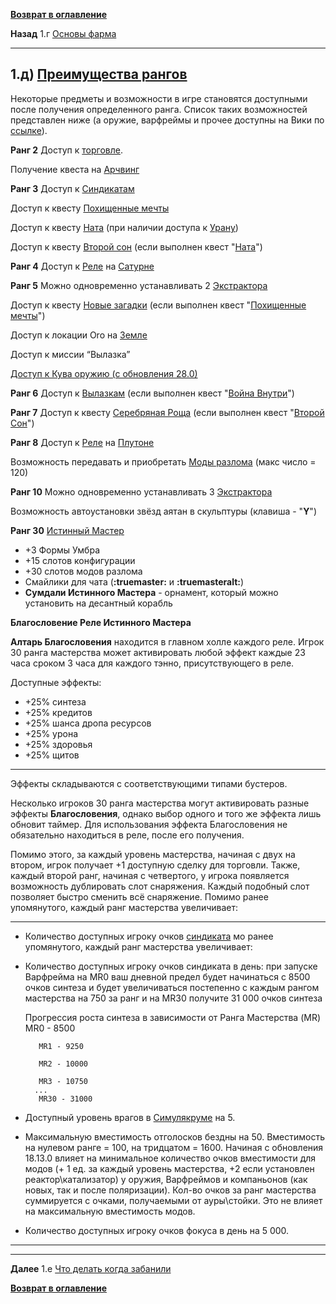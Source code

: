 **[Возврат в оглавление](index.md)**

**Назад** 1.г [Основы фарма](01_сd.md)
***


## 1.д) [Преимущества рангов](https://warframe.fandom.com/ru/wiki/%D0%A0%D0%B0%D0%BD%D0%B3_%D0%9C%D0%B0%D1%81%D1%82%D0%B5%D1%80%D1%81%D1%82%D0%B2%D0%B0)

Некоторые предметы и возможности в игре становятся доступными после получения определенного ранга. Список таких возможностей представлен ниже (а оружие, варфреймы и прочее доступны на Вики по [ссылке](https://warframe.fandom.com/ru/wiki/%D0%A0%D0%B0%D0%BD%D0%B3_%D0%9C%D0%B0%D1%81%D1%82%D0%B5%D1%80%D1%81%D1%82%D0%B2%D0%B0)).

**Ранг 2** Доступ к [торговле](https://warframe.fandom.com/ru/wiki/%D0%A2%D0%BE%D1%80%D0%B3%D0%BE%D0%B2%D0%BB%D1%8F).

  Получение квеста на [Арчвинг](https://warframe.fandom.com/ru/wiki/%D0%90%D1%80%D1%87%D0%B2%D0%B8%D0%BD%D0%B3)

**Ранг 3** Доступ к [Синдикатам](https://warframe.fandom.com/ru/wiki/%D0%A1%D0%B8%D0%BD%D0%B4%D0%B8%D0%BA%D0%B0%D1%82%D1%8B)	

  Доступ к квесту [Похищенные мечты](https://warframe.fandom.com/ru/wiki/%D0%9F%D0%BE%D1%85%D0%B8%D1%89%D0%B5%D0%BD%D0%BD%D1%8B%D0%B5_%D0%BC%D0%B5%D1%87%D1%82%D1%8B)	

  Доступ к квесту [Ната](https://warframe.fandom.com/ru/wiki/%D0%9D%D0%B0%D1%82%D0%B0) (при наличии доступа к [Урану](https://warframe.fandom.com/ru/wiki/%D0%A3%D1%80%D0%B0%D0%BD))	

  Доступ к квесту [Второй сон](https://warframe.fandom.com/ru/wiki/%D0%92%D1%82%D0%BE%D1%80%D0%BE%D0%B9_%D1%81%D0%BE%D0%BD) (если выполнен квест "[Ната](https://warframe.fandom.com/ru/wiki/%D0%9D%D0%B0%D1%82%D0%B0)")

**Ранг 4** Доступ к [Реле](https://warframe.fandom.com/ru/wiki/%D0%A0%D0%B5%D0%BB%D0%B5) на [Сатурне](https://warframe.fandom.com/ru/wiki/%D0%A1%D0%B0%D1%82%D1%83%D1%80%D0%BD)

**Ранг 5** Можно одновременно устанавливать 2 [Экстрактора](https://warframe.fandom.com/ru/wiki/%D0%AD%D0%BA%D1%81%D1%82%D1%80%D0%B0%D0%BA%D1%82%D0%BE%D1%80%D1%8B)	

  Доступ к квесту [Новые загадки](https://warframe.fandom.com/ru/wiki/%D0%9D%D0%BE%D0%B2%D1%8B%D0%B5_%D0%B7%D0%B0%D0%B3%D0%B0%D0%B4%D0%BA%D0%B8) (если выполнен квест "[Похищенные мечты](https://warframe.fandom.com/ru/wiki/%D0%9F%D0%BE%D1%85%D0%B8%D1%89%D0%B5%D0%BD%D0%BD%D1%8B%D0%B5_%D0%BC%D0%B5%D1%87%D1%82%D1%8B)")	

  Доступ к локации Oro на [Земле](https://warframe.fandom.com/ru/wiki/%D0%97%D0%B5%D0%BC%D0%BB%D1%8F)

  Доступ к миссии “Вылазка”

   [Доступ к Кува оружию (с обновления 28.0)](https://warframe.fandom.com/ru/wiki/%D0%9A%D0%B0%D1%82%D0%B5%D0%B3%D0%BE%D1%80%D0%B8%D1%8F:%D0%9A%D1%83%D0%B2%D0%B0_%D0%BE%D1%80%D1%83%D0%B6%D0%B8%D0%B5)

**Ранг 6** Доступ к [Вылазкам](https://warframe.fandom.com/ru/wiki/%D0%92%D1%8B%D0%BB%D0%B0%D0%B7%D0%BA%D0%B0) (если выполнен квест "[Война Внутри](https://warframe.fandom.com/ru/wiki/%D0%92%D0%BE%D0%B9%D0%BD%D0%B0_%D0%92%D0%BD%D1%83%D1%82%D1%80%D0%B8)")

**Ранг 7** Доступ к квесту [Серебряная Роща](https://warframe.fandom.com/ru/wiki/%D0%A1%D0%B5%D1%80%D0%B5%D0%B1%D1%80%D1%8F%D0%BD%D0%B0%D1%8F_%D0%A0%D0%BE%D1%89%D0%B0) (если выполнен квест "[Второй Сон](https://warframe.fandom.com/ru/wiki/%D0%92%D1%82%D0%BE%D1%80%D0%BE%D0%B9_%D0%A1%D0%BE%D0%BD)")

**Ранг 8** Доступ к [Реле](https://warframe.fandom.com/ru/wiki/%D0%A0%D0%B5%D0%BB%D0%B5) на [Плутоне](https://warframe.fandom.com/ru/wiki/%D0%9F%D0%BB%D1%83%D1%82%D0%BE%D0%BD)	

  Возможность передавать и приобретать [Моды разлома](https://warframe.fandom.com/ru/wiki/%D0%9C%D0%BE%D0%B4%D1%8B_%D1%80%D0%B0%D0%B7%D0%BB%D0%BE%D0%BC%D0%B0) (макс число = 120)

**Ранг 10** Можно одновременно устанавливать 3 [Экстрактора](https://warframe.fandom.com/ru/wiki/%D0%AD%D0%BA%D1%81%D1%82%D1%80%D0%B0%D0%BA%D1%82%D0%BE%D1%80%D1%8B)

  Возможность автоустановки звёзд аятан в скульптуры (клавиша - "**Y**")

**Ранг 30**  [Истинный Мастер](https://warframe.fandom.com/ru/wiki/%D0%AD%D0%BA%D1%81%D1%82%D1%80%D0%B0%D0%BA%D1%82%D0%BE%D1%80%D1%8B)

 *  +3 Формы Умбра
 *  +15 слотов конфигурации
 *  +30 слотов модов разлома
 *  Смайлики для чата (**:truemaster:** и **:truemasteralt:**)
 *  **Сумдали Истинного Мастера** - орнамент, который можно установить на десантный корабль

  **Благословение Реле Истинного Мастера**

  **Алтарь Благословения** находится в главном холле каждого реле. Игрок 30 ранга мастерства может активировать любой эффект каждые 23 часа сроком 3 часа для каждого тэнно, присутствующего в реле. 
  
  Доступные эффекты:
  * +25% синтеза
  * +25% кредитов
  * +25% шанса дропа ресурсов
  * +25% урона
  * +25% здоровья
  * +25% щитов

***
  Эффекты складываются с соответствующими типами бустеров.

  Несколько игроков 30 ранга мастерства могут активировать разные эффекты **Благословения**, однако выбор одного и того же эффекта лишь обновит таймер.
  Для использования эффекта Благословения не обязательно находиться в реле, после его получения.

Помимо этого, за каждый уровень мастерства, начиная с двух на втором, игрок получает +1 доступную сделку для торговли. Также, каждый второй ранг, начиная с четвертого, у игрока появляется возможность дублировать слот снаряжения. Каждый подобный слот позволяет быстро сменить всё снаряжение. Помимо ранее упомянутого, каждый ранг мастерства увеличивает:

***
*   Количество доступных игроку очков [синдиката](https://warframe.fandom.com/ru/wiki/%D0%A1%D0%B8%D0%BD%D0%B4%D0%B8%D0%BA%D0%B0%D1%82%D1%8B) 
мо ранее упомянутого, каждый ранг мастерства увеличивает:

* Количество доступных игроку очков синдиката в день:  при запуске Варфрейма на MR0 ваш дневной предел будет начинаться с 8500 очков синтеза и будет увеличиваться постепенно с каждым рангом мастерства на 750 за ранг и на MR30 получите 31 000 очков синтеза
  
  Прогрессия роста синтеза в зависимости от Ранга Мастерства (MR)
         MR0 - 8500

         MR1 - 9250

         MR2 - 10000

         MR3 - 10750
        ...
         MR30 - 31000

* Доступный уровень врагов в [Симулякруме](https://warframe.fandom.com/ru/wiki/%D0%A1%D0%B8%D0%BC%D1%83%D0%BB%D1%8F%D0%BA%D1%80%D1%83%D0%BC) на 5.
* Максимальную вместимость отголосков бездны на 50. Вместимость на нулевом ранге = 100, на тридцатом = 1600.
Начиная с обновления 18.13.0 влияет на минимальное количество очков вместимости для модов (+ 1 ед. за каждый уровень мастерства, +2 если установлен реактор\катализатор) у оружия, Варфреймов и компаньонов (как новых, так и после поляризации). Кол-во очков за ранг мастерства суммируется с очками, получаемыми от ауры\стойки. Это не влияет на максимальную вместимость модов.
* Количество доступных игроку очков фокуса в день на 5 000.
***




***
**Далее** 1.e [Что делать когда забанили](01_f.md)

**[Возврат в оглавление](index.md)**


